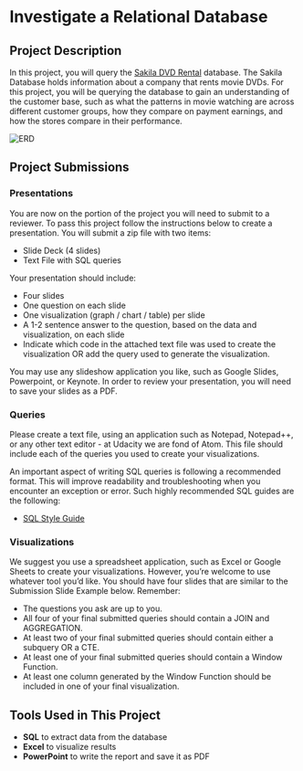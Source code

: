 # Investigate a Relational Database
## Project Description
In this project, you will query the [Sakila DVD Rental](http://www.postgresqltutorial.com/postgresql-sample-database/) database. The Sakila Database holds information about a company that rents movie DVDs. For this project, you will be querying the database to gain an understanding of the customer base, such as what the patterns in movie watching are across different customer groups, how they compare on payment earnings, and how the stores compare in their performance.

![ERD](https://video.udacity-data.com/topher/2018/September/5ba95d23_dvd-rental-erd-2/dvd-rental-erd-2.png)


## Project Submissions
### Presentations
You are now on the portion of the project you will need to submit to a reviewer. To pass this project follow the instructions below to create a presentation. You will submit a zip file with two items:

* Slide Deck (4 slides)
* Text File with SQL queries

Your presentation should include:

* Four slides
* One question on each slide
* One visualization (graph / chart / table) per slide
* A 1-2 sentence answer to the question, based on the data and visualization, on each slide
* Indicate which code in the attached text file was used to create the visualization OR add the query used to generate the visualization.

You may use any slideshow application you like, such as Google Slides, Powerpoint, or Keynote.
In order to review your presentation, you will need to save your slides as a PDF.

### Queries
Please create a text file, using an application such as Notepad, Notepad++, or any other text editor - at Udacity we are fond of Atom. This file should include each of the queries you used to create your visualizations.

An important aspect of writing SQL queries is following a recommended format. This will improve readability and troubleshooting when you encounter an exception or error. Such highly recommended SQL guides are the following:
* [SQL Style Guide](https://www.sqlstyle.guide)

### Visualizations
We suggest you use a spreadsheet application, such as Excel or Google Sheets to create your visualizations. However, you’re welcome to use whatever tool you’d like.
You should have four slides that are similar to the Submission Slide Example below. Remember:

* The questions you ask are up to you.
* All four of your final submitted queries should contain a JOIN and AGGREGATION.
* At least two of your final submitted queries should contain either a subquery OR a CTE.
* At least one of your final submitted queries should contain a Window Function.
* At least one column generated by the Window Function should be included in one of your final visualization.


## Tools Used in This Project
* **SQL** to extract data from the database
* **Excel** to visualize results
* **PowerPoint** to write the report and save it as PDF
